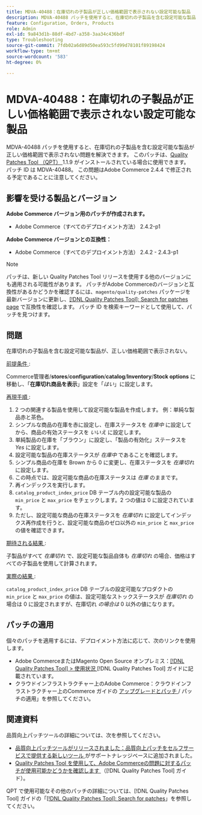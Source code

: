 ```yaml
---
title: MDVA-40488：在庫切れの子製品が正しい価格範囲で表示されない設定可能な製品
description: MDVA-40488 パッチを使用すると、在庫切れの子製品を含む設定可能な製品が正しい価格範囲で表示されない問題を解決できます。 このパッチは、[Quality Patches Tool （QPT） ] （https://experienceleague.adobe.com/en/docs/commerce-operations/tools/quality-patches-tool/quality-patches-tool-to-self-serve-quality-patches） 1.1.9 がインストールされている場合に利用できます。 パッチ ID は MDVA-40488。 この問題はAdobe Commerce 2.4.4 で修正される予定であることに注意してください。
feature: Configuration, Orders, Products
role: Admin
exl-id: 9a843d1b-88df-4bd7-a358-3aa34c436bdf
type: Troubleshooting
source-git-commit: 7fdb02a6d89d50ea593c5fd99d78101f89198424
workflow-type: tm+mt
source-wordcount: '583'
ht-degree: 0%

---
```


# MDVA-40488：在庫切れの子製品が正しい価格範囲で表示されない設定可能な製品

MDVA-40488 パッチを使用すると、在庫切れの子製品を含む設定可能な製品が正しい価格範囲で表示されない問題を解決できます。 このパッチは、[Quality Patches Tool （QPT） ](https://experienceleague.adobe.com/en/docs/commerce-operations/tools/quality-patches-tool/quality-patches-tool-to-self-serve-quality-patches)1.1.9 がインストールされている場合に使用できます。 パッチ ID は MDVA-40488。 この問題はAdobe Commerce 2.4.4 で修正される予定であることに注意してください。

## 影響を受ける製品とバージョン

**Adobe Commerce バージョン用のパッチが作成されます。**

* Adobe Commerce（すべてのデプロイメント方法） 2.4.2-p1

**Adobe Commerce バージョンとの互換性：**

* Adobe Commerce（すべてのデプロイメント方法） 2.4.2 - 2.4.3-p1

>[!NOTE]
>
>パッチは、新しい Quality Patches Tool リリースを使用する他のバージョンにも適用される可能性があります。 パッチがAdobe Commerceのバージョンと互換性があるかどうかを確認するには、`magento/quality-patches` パッケージを最新バージョンに更新し、[[!DNL Quality Patches Tool]: Search for patches page](https://experienceleague.adobe.com/en/docs/commerce-operations/tools/quality-patches-tool/quality-patches-tool-to-self-serve-quality-patches) で互換性を確認します。 パッチ ID を検索キーワードとして使用して、パッチを見つけます。

## 問題

在庫切れの子製品を含む設定可能な製品が、正しい価格範囲で表示されない。

<u> 前提条件 </u>:

Commerce管理者/**stores**/**configuration**/**catalog**/**Inventory**/**Stock options** に移動し、「**在庫切れ商品を表示**」設定を「*はい*」に設定します。

<u> 再現手順 </u>:

1. 2 つの関連する製品を使用して設定可能な製品を作成します。 例：単純な製品赤と茶色。
1. シンプルな商品の在庫を赤に設定し、在庫ステータスを *在庫中* に設定してから、商品の有効ステータスを *いいえ* に設定します。
1. 単純製品の在庫を「ブラウン」に設定し、「製品の有効化」ステータスを *Yes* に設定します。
1. 設定可能な製品の在庫ステータスが *在庫中* であることを確認します。
1. シンプル商品の在庫を Brown から 0 に変更し、在庫ステータスを *在庫切れ* に設定します。
1. この時点では、設定可能な商品の在庫ステータスは *在庫* のままです。
1. 再インデックスを実行します。
1. `catalog_product_index_price` DB テーブル内の設定可能な製品の `min_price` と `max_price` をチェックします。2 つの値は 0 に設定されています。
1. ただし、設定可能な商品の在庫ステータスを *在庫切れ* に設定してインデックス再作成を行うと、設定可能な商品のゼロ以外の `min_price` と `max_price` の値を確認できます。

<u> 期待される結果 </u>:

子製品がすべて *在庫切れ* で、設定可能な製品自体も *在庫切れ* の場合、価格はすべての子製品を使用して計算されます。

<u> 実際の結果 </u>:

`catalog_product_index_price` DB テーブルの設定可能なプロダクトの `min_price` と `max_price` の値は、設定可能なストックステータスが *在庫切れ* の場合は 0 に設定されますが、在庫切れ *の場合は* 0 以外の値になります。

## パッチの適用

個々のパッチを適用するには、デプロイメント方法に応じて、次のリンクを使用します。

* Adobe CommerceまたはMagento Open Source オンプレミス：[[!DNL Quality Patches Tool] > 使用状況 ](/help/tools/quality-patches-tool/usage.md)[!DNL Quality Patches Tool] ガイドに記載されています。
* クラウドインフラストラクチャー上のAdobe Commerce：クラウドインフラストラクチャー上のCommerce ガイドの [ アップグレードとパッチ ](https://experienceleague.adobe.com/docs/commerce-cloud-service/user-guide/develop/upgrade/apply-patches.html)/ パッチの適用」を参照してください。

## 関連資料

品質向上パッチツールの詳細については、次を参照してください。

* [ 品質向上パッチツールがリリースされました：品質向上パッチをセルフサービスで提供する新しいツール ](https://experienceleague.adobe.com/en/docs/commerce-operations/tools/quality-patches-tool/quality-patches-tool-to-self-serve-quality-patches) がサポートナレッジベースに追加されました。
* [Quality Patches Tool を使用して、Adobe Commerceの問題に対するパッチが使用可能かどうかを確認します ](/help/tools/quality-patches-tool/patches-available-in-qpt/check-patch-for-magento-issue-with-magento-quality-patches.md) （[!DNL Quality Patches Tool] ガイド）。

QPT で使用可能なその他のパッチの詳細については、[!DNL Quality Patches Tool] ガイドの「[[!DNL Quality Patches Tool]: Search for patches](https://experienceleague.adobe.com/tools/commerce-quality-patches/index.html)」を参照してください。
